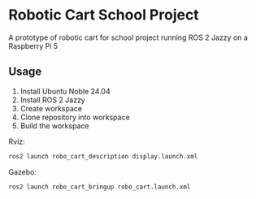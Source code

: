 # Robotic Cart School Project

A prototype of robotic cart for school project running ROS 2 Jazzy on a Raspberry Pi 5

## Usage

1. Install Ubuntu Noble 24.04
2. Install ROS 2 Jazzy
3. Create workspace
4. Clone repository into workspace
5. Build the workspace

Rviz:
```bash
ros2 launch robo_cart_description display.launch.xml
```

Gazebo:
```bash
ros2 launch robo_cart_bringup robo_cart.launch.xml
```
